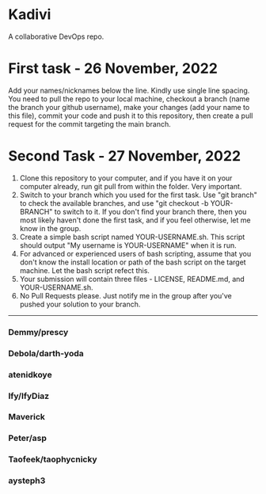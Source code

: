 # Kadivi
A collaborative DevOps repo.

# First task - 26 November, 2022

Add your names/nicknames below the line. Kindly use single line spacing. You need to pull the repo to your local machine, checkout a branch (name the branch your github username), make your changes (add your name to this file), commit your code and push it to this repository, then create a pull request for the commit targeting the main branch.

# Second Task - 27 November, 2022

1. Clone this repository to your computer, and if you have it on your computer already, run git pull from within the folder. Very important.
2. Switch to your branch which you used for the first task. Use "git branch" to check the available branches, and use "git checkout -b YOUR-BRANCH" to switch to it. If you don't find your branch there, then you most likely haven't done the first task, and if you feel otherwise, let me know in the group.
3. Create a simple bash script named YOUR-USERNAME.sh. This script should output "My username is YOUR-USERNAME" when it is run.
4. For advanced or experienced users of bash scripting, assume that you don't know the install location or path of the bash script on the target machine. Let the bash script refect this.
5. Your submission will contain three files - LICENSE, README.md, and YOUR-USERNAME.sh.
6. No Pull Requests please. Just notify me in the group after you've pushed your solution to your branch.



__________________________________________________________________________________________________________________________________________________________________
### Demmy/prescy
### Debola/darth-yoda
### atenidkoye
### Ify/IfyDiaz
### Maverick
### Peter/asp
### Taofeek/taophycnicky
### aysteph3
